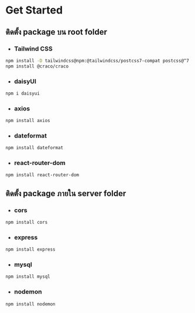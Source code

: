# Get Started

## ติดตั้ง package บน root folder

* ### Tailwind CSS
```bash
npm install -D tailwindcss@npm:@tailwindcss/postcss7-compat postcss@^7 autoprefixer@^9
npm install @craco/craco
```
* ### daisyUI
```bash
npm i daisyui
```
* ### axios
```bash
npm install axios
```
* ### dateformat
```bash
npm install dateformat
```
* ### react-router-dom
```bash
npm install react-router-dom
```
## ติดตั้ง package ภายใน server folder
* ### cors
```bash
npm install cors
```
* ### express
```bash
npm install express
```
* ### mysql
```bash
npm install mysql
```
* ### nodemon
```bash
npm install nodemon
```
